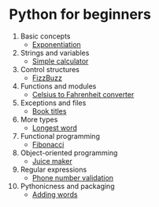 # Python for beginners
1. Basic concepts
	- [Exponentiation](https://github.com/HenestrosaConH/sololearn/tree/main/Python/1.%20Basic%20concepts/Exponentiation)
2. Strings and variables
	- [Simple calculator](https://github.com/HenestrosaConH/sololearn/tree/main/Python/2.%20Strings%20and%20variables/Simple%20calculator)
3. Control structures
	- [FizzBuzz](https://github.com/HenestrosaConH/sololearn/tree/main/Python/3.%20Control%20structures/FizzBuzz)
4. Functions and modules
	- [Celsius to Fahrenheit converter](https://github.com/HenestrosaConH/sololearn/tree/main/Python/4.%20Functions%20and%20modules/Celsius%20to%20Fahrenheit%20converter)
5. Exceptions and files
	- [Book titles](https://github.com/HenestrosaConH/sololearn/tree/main/Python/5.%20Exceptions%20and%20files/Book%20titles)
6. More types
	- [Longest word](https://github.com/HenestrosaConH/sololearn/tree/main/Python/6.%20More%20types/Longest%20word)
7. Functional programming
	- [Fibonacci](https://github.com/HenestrosaConH/sololearn/tree/main/Python/7.%20Functional%20programming/Fibonacci)
8. Object-oriented programming
	- [Juice maker](https://github.com/HenestrosaConH/sololearn/tree/main/Python/8.%20Object-oriented%20programming/Juice%20maker)
9. Regular expressions 
	- [Phone number validation](https://github.com/HenestrosaConH/sololearn/tree/main/Python/9.%20Regular%20expressions/Phone%20number%20validation)
10. Pythonicness and packaging
	- [Adding words](https://github.com/HenestrosaConH/sololearn/tree/main/Python/10.%20Pythonicness%20and%20packaging/Adding%20words)